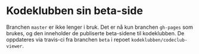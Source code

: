 # Kodeklubben sin beta-side
Branchen `master` er ikke lenger i bruk.
Det er nå kun branchen `gh-pages` som brukes, og den inneholder de publiserte beta-sidene
til kodeklubben. De oppdateres via travis-ci fra branchen `beta` i repoet `kodeklubben/codeclub-viewer`.
